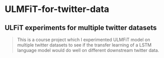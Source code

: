 # **ULMFiT**-for-twitter-data
## **ULFiT** experiments for multiple twitter datasets

>This is a course project which I experimented ULMFiT model on multiple twitter datasets to see if the transfer learning of a LSTM language model would do well on different downstream twitter data. 